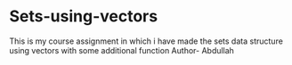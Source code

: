 # Sets-using-vectors
This is my course assignment in which i have made the sets data structure using vectors with some additional function
Author- Abdullah
